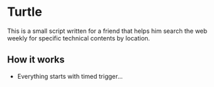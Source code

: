# Turtle

This is a small script written for a friend that helps him search the web weekly for specific technical contents by location.

## How it works

- Everything starts with timed trigger...
